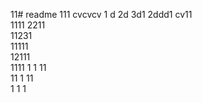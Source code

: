 11# readme 111
cvcvcv
1 d
2d
3d1 
2ddd1
cv11  
1111 
2211  
11231   
11111     
12111    
1111 
1  1
11  
11
1
11   
1 
1
1
 
